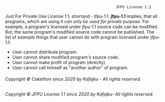                                                       JFPU License 1.1

Just For Private Use License 1.1; shortand - jfpu-1.1.
**jfpu-1.1** implies, that all programs, which are using it *can only be used for private purpose*.
For example, a program's licensed under jfpu-1.1 source code can be modified.
But, the same program's modified source code cannot be published.
The list of *example* things that user cannot do with program licensed under jfpu-1.1:
- User cannot distribute program.
- User cannot share modified program's source code.
- User cannot make profit of program (directly).
- User cannot call himself as "another author" of program.

###### Copyright © Cakethon since 2020 by Kafajku - All rights reserved.
###### Copyright © JFPU License 1.1 since 2020 by Kafajku- All rights reserved.

